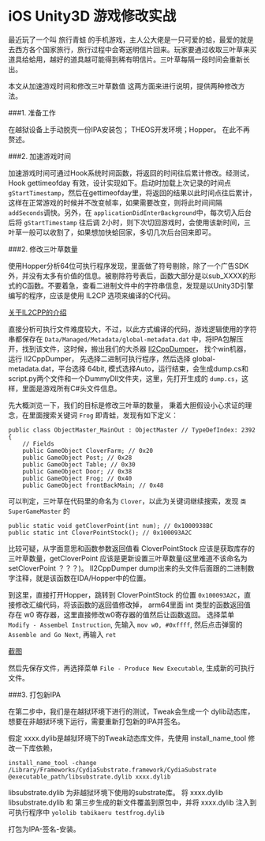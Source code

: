 iOS Unity3D 游戏修改实战
==============


最近玩了一个叫 旅行青蛙 的手机游戏，主人公大佬是一只可爱的蛤，最爱的就是去西方各个国家旅行，旅行过程中会寄送明信片回来。玩家要通过收取三叶草来买道具给蛤用，越好的道具越可能得到稀有明信片。三叶草每隔一段时间会重新长出。

本文从加速游戏时间和修改三叶草数值 这两方面来进行说明，提供两种修改方法。

###1. 准备工作

在越狱设备上手动脱壳一份IPA安装包； THEOS开发环境；Hopper。 在此不再赘述。

###2. 加速游戏时间

加速游戏时间可通过Hook系统时间函数，将返回的时间往后累计修改。经测试，Hook gettimeofday 有效，设计实现如下。启动时加载上次记录的时间点`gStartTimestamp`，然后在gettimeofday里，将返回的结果以此时间点往后累计，这样在正常游戏的时候并不改变帧率，如果需要改变，则将此时间间隔`addSeconds`调快。另外，在 `applicationDidEnterBackground`中，每次切入后台后将 `gStartTimestamp` 往后调 2小时，则下次切回游戏时，会使用该新时间，三叶草一般可以收割了，如果想加快蛤回家，多切几次后台回来即可。


###2. 修改三叶草数量

使用Hopper分析64位可执行程序发现，里面做了符号剔除，除了一个广告SDK外，并没有太多有价值的信息。被剔除符号表后，函数大部分是以sub_XXXX的形式的C函数。不要着急，查看二进制文件中的字符串信息，发现是以Unity3D引擎编写的程序，应该是使用 IL2CP 选项来编译的C代码。

[关于IL2CPP的介绍](https://docs.unity3d.com/Manual/IL2CPP.html)

直接分析可执行文件难度较大，不过，以此方式编译的代码，游戏逻辑使用的字符串都保存在 `Data/Managed/Metadata/global-metadata.dat` 中，将IPA包解压开，找到该文件，这时候，搬出我们的大杀器 [Il2CppDumper](https://github.com/Perfare/Il2CppDumper)， 找个win机器，运行 Il2CppDumper， 先选择二进制可执行程序，然后选择 global-metadata.dat，平台选择 64bit, 模式选择Auto，运行结束，会生成dump.cs和script.py两个文件和一个DummyDll文件夹，这里，先打开生成的 `dump.cs`，这样，里面是游戏所有C#头文件信息。

先大概浏览一下，我们的目标是修改三叶草的数量， 秉着大胆假设小心求证的理念，在里面搜索关键词 `Frog` 即青蛙，发现有如下定义：


	public class ObjectMaster_MainOut : ObjectMaster // TypeDefIndex: 2392
	{
		// Fields
		public GameObject CloverFarm; // 0x20
		public GameObject Post; // 0x28
		public GameObject Table; // 0x30
		public GameObject Door; // 0x38
		public GameObject Frog; // 0x40
		public GameObject frontBackMain; // 0x48


可以判定，三叶草在代码里的命名为 `Clover`，以此为关键词继续搜索，发现 `类SuperGameMaster` 的 

	public static void getCloverPoint(int num); // 0x1000938BC
	public static int CloverPointStock(); // 0x100093A2C 

比较可疑，从字面意思和函数参数返回值看 CloverPointStock 应该是获取库存的三叶草数量，getCloverPoint 应该是更新设置三叶草数量(这里难道不该命名为 setCloverPoint ？？？)。 Il2CppDumper dump出来的头文件后面跟的二进制数字注释，就是该函数在IDA/Hopper中的位置。 

到这里，直接打开Hopper，跳转到 CloverPointStock 的位置 `0x100093A2C`，直接修改汇编代码，将该函数的返回值修改掉，
arm64里面 int 类型的函数返回值存在 w0 寄存器，这里直接修改w0寄存器的值然后让函数返回。 
选择菜单 `Modify - Assembel Instruction`, 先输入 `mov w0, #0xffff`, 然后点击弹窗的 `Assemble and Go Next`, 再输入 `ret`
 
[截图](https://github.com/neil-wu/iOSUnityGameMod_frog/Hopper.jpg)


然后先保存文件，再选择菜单 `File - Produce New Executable`, 生成新的可执行文件。


###3. 打包新IPA

在第二步中，我们是在越狱环境下进行的测试，Tweak会生成一个 dylib动态库，想要在非越狱环境下运行，需要重新打包新的IPA并签名。 

假定 xxxx.dylib是越狱环境下的Tweak动态库文件，先使用 install_name_tool 修改一下库依赖， 

`install_name_tool -change /Library/Frameworks/CydiaSubstrate.framework/CydiaSubstrate @executable_path/libsubstrate.dylib xxxx.dylib`

libsubstrate.dylib 为非越狱环境下使用的substrate库。 将 xxxx.dylib libsubstrate.dylib 和 第三步生成的新文件覆盖到原包中，并将 xxxx.dylib 注入到可执行程序中 `yololib tabikaeru testfrog.dylib`

打包为IPA-签名-安装。










